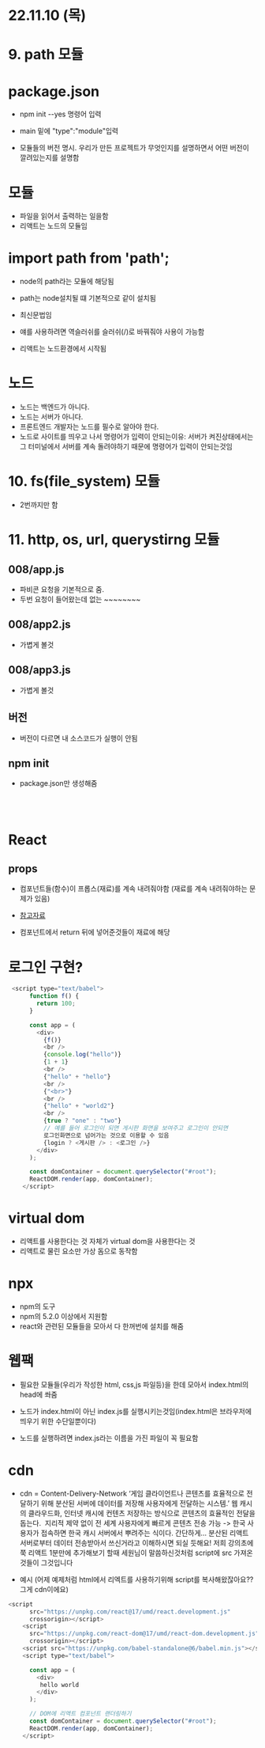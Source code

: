 # 22.11.10 (목)

# 9. path 모듈

# package.json

- npm init --yes 명령어 입력
- main 밑에 "type":"module"입력

- 모듈들의 버전 명시. 우리가 만든 프로젝트가 무엇인지를 설명하면서 어떤 버전이 깔려있는지를 설명함

# 모듈

- 파일을 읽어서 출력하는 일을함
- 리액트는 노드의 모듈임

# import path from 'path';

- node의 path라는 모듈에 해당됨
- path는 node설치될 떄 기본적으로 같이 설치됨
- 최신문법임
- 얘를 사용하려면 역슬러쉬를 슬러쉬(/)로 바꿔줘야 사용이 가능함

- 리액트는 노드환경에서 시작됨

# 노드

- 노드는 백엔드가 아니다.
- 노드는 서버가 아니다.
- 프론트엔드 개발자는 노드를 필수로 알아야 한다.
- 노드로 사이트를 띄우고 나서 명령어가 입력이 안되는이유: 서버가 켜진상태에서는 그 터미널에서 서버를 계속 돌려야하기 때문에 명령어가 입력이 안되는것임

# 10. fs(file_system) 모듈

- 2번까지만 함

# 11. http, os, url, querystirng 모듈

## 008/app.js

- 파비콘 요청을 기본적으로 줌.
- 두번 요청이 들어왔는데 없는 ~~~~~~~~

## 008/app2.js

- 가볍게 볼것

## 008/app3.js

- 가볍게 볼것

## 버전

- 버전이 다르면 내 소스코드가 실행이 안됨

## npm init

- package.json만 생성해줌

<br><br>

# React

## props

- 컴포넌트들(함수)이 프롭스(재료)를 계속 내려줘야함 (재료를 계속 내려줘야하는 문제가 있음)
- [참고자료](https://www.youtube.com/watch?v=3MB8DBXzEos&ab_channel=%EC%BD%94%EB%94%A9%EC%95%A0%ED%94%8C)

- 컴포넌트에서 return 뒤에 넣어준것들이 재료에 해당

# 로그인 구현?

```js
 <script type="text/babel">
      function f() {
        return 100;
      }

      const app = (
        <div>
          {f()}
          <br />
          {console.log("hello")}
          {1 + 1}
          <br />
          {"hello" + "hello"}
          <br />
          {"<br>"}
          <br />
          {"hello" + "world2"}
          <br />
          {true ? "one" : "two"}
          // 예를 들어 로그인이 되면 게시판 화면을 보여주고 로그인이 안되면
          로그인화면으로 넘어가는 것으로 이용할 수 있음
          {login ? <게시판 /> : <로그인 />}
        </div>
      );

      const domContainer = document.querySelector("#root");
      ReactDOM.render(app, domContainer);
    </script>
```

# virtual dom

- 리액트를 사용한다는 것 자체가 virtual dom을 사용한다는 것
- 리액트로 물린 요소만 가상 돔으로 동작함

# npx

- npm의 도구
- npm의 5.2.0 이상에서 지원함
- react와 관련된 모듈들을 모아서 다 한꺼번에 설치를 해줌

# 웹팩

- 필요한 모듈들(우리가 작성한 html, css,js 파일등)을 한데 모아서 index.html의 head에 쏴줌

- 노드가 index.html이 아닌 index.js를 실행시키는것임(index.html은 브라우저에 띄우기 위한 수단일뿐이다)
- 노드를 실행하려면 index.js라는 이름을 가진 파일이 꼭 필요함

# cdn

- cdn = Content-Delivery-Network
  ‘게임 클라이언트나 콘텐츠를 효율적으로 전달하기 위해 분산된 서버에 데이터를 저장해 사용자에게 전달하는 시스템.’ 웹 캐시의 클라우드화, 인터넷 캐시에 컨텐츠 저장하는 방식으로 콘텐츠의 효율적인 전달을 돕는다.  지리적 제약 없이 전 세계 사용자에게 빠르게 콘텐츠 전송 가능 -> 한국 사용자가 접속하면 한국 캐시 서버에서 뿌려주는 식이다.
  간단하게… 분산된 리액트 서버로부터 데이터 전송받아서 쓰신거라고 이해하시면 되실 듯해요!
  저희 강의초에 쭉 리액트 1분만에 추가해보기 할때 세원님이 말씀하신것처럼 script에 src 가져온것들이 그것입니다

- 예시 (어제 예제처럼
  html에서 리엑트를 사용하기위해
  script를 복사해왔잖아요?? 그게 cdn이에요)

```javascript
<script
      src="https://unpkg.com/react@17/umd/react.development.js"
      crossorigin></script>
    <script
      src="https://unpkg.com/react-dom@17/umd/react-dom.development.js"
      crossorigin></script>
    <script src="https://unpkg.com/babel-standalone@6/babel.min.js"></script>
    <script type="text/babel">

      const app = (
        <div>
         hello world
        </div>
      );

      // DOM에 리액트 컴포넌트 랜더링하기
      const domContainer = document.querySelector("#root");
      ReactDOM.render(app, domContainer);
    </script>
```
